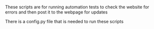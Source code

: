 These scripts are for running automation tests to check the website for errors and then post it to the webpage for updates


There is a config.py file that is needed to run these scripts
